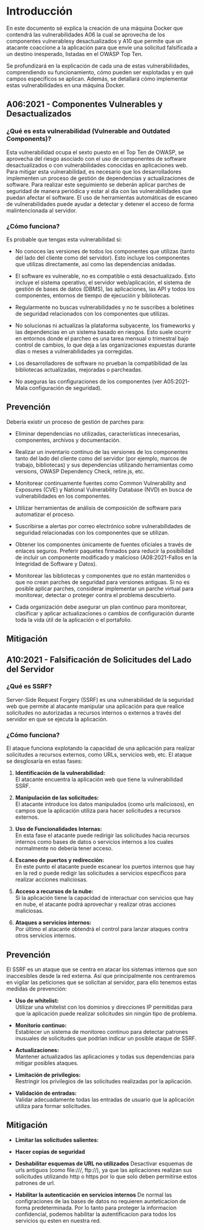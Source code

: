 # Introducción

En este documento sé explica la creación de una máquina Docker que contendrá las vulnerabilidades A06 la cual se aprovecha de los componentes vulnerablesy desactualizados y A10 que permite que un atacante coaccione a la aplicación para que envíe una solicitud falsificada a un destino inesperado, listadas en el OWASP Top Ten.

Se profundizará en la explicación de cada una de estas vulnerabilidades, comprendiendo su funcionamiento, cómo pueden ser explotadas y en qué campos específicos se aplican. Además, se detallará cómo implementar estas vulnerabilidades en una máquina Docker.


## A06:2021 - Componentes Vulnerables y Desactualizados

### ¿Qué es esta vulnerabilidad (Vulnerable and Outdated Components)?

Esta vulnerabilidad ocupa el sexto puesto en el Top Ten de OWASP, se aprovecha del riesgo asociado con el uso de componentes de software desactualizados o con vulnerabilidades conocidas en aplicaciones web. Para mitigar esta vulnerabilidad, es necesario que los desarrolladores implementen un proceso de gestión de dependencias y actualizaciones de software. Para realizar este seguimiento se deberán aplicar parches de seguridad de manera periódica y estar al día con las vulnerabilidades que puedan afectar el software. El uso de herramientas automáticas de escaneo de vulnerabilidades puede ayudar a detectar y detener el acceso de forma malintencionada al servidor.

### ¿Cómo funciona?

Es probable que tengas esta vulnerabilidad si:

 - No conoces las versiones de todos los componentes que utilizas (tanto del lado del cliente como del servidor). Esto incluye los componentes que utilizas directamente, así como las dependencias anidadas.

 - El software es vulnerable, no es compatible o está desactualizado. Esto incluye el sistema operativo, el servidor web/aplicación, el sistema de gestión de bases de datos (DBMS), las aplicaciones, las API y todos los componentes, entornos de tiempo de ejecución y bibliotecas.

 - Regularmente no buscas vulnerabilidades y no te suscribes a boletines de seguridad relacionados con los componentes que utilizas.

 - No solucionas ni actualizas la plataforma subyacente, los frameworks y las dependencias en un sistema basado en riesgos. Esto suele ocurrir en entornos donde el parcheo es una tarea mensual o trimestral bajo control de cambios, lo que deja a las organizaciones expuestas durante días o meses a vulnerabilidades ya corregidas.

 - Los desarrolladores de software no prueban la compatibilidad de las bibliotecas actualizadas, mejoradas o parcheadas.

 - No aseguras las configuraciones de los componentes (ver A05:2021-Mala configuración de seguridad).

## Prevención

Debería existir un proceso de gestión de parches para:

 - Eliminar dependencias no utilizadas, características innecesarias, componentes, archivos y documentación.

 - Realizar un inventario continuo de las versiones de los componentes tanto del lado del cliente como del servidor (por ejemplo, marcos de trabajo, bibliotecas) y sus dependencias utilizando herramientas como versions, OWASP Dependency Check, retire.js, etc.

 - Monitorear continuamente fuentes como Common Vulnerability and Exposures (CVE) y National Vulnerability Database (NVD) en busca de vulnerabilidades en los componentes.

 - Utilizar herramientas de análisis de composición de software para automatizar el proceso.

 - Suscribirse a alertas por correo electrónico sobre vulnerabilidades de seguridad relacionadas con los componentes que se utilizan.

 - Obtener los componentes únicamente de fuentes oficiales a través de enlaces seguros. Preferir paquetes firmados para reducir la posibilidad de incluir un componente modificado y malicioso (A08:2021-Fallos en la Integridad de Software y Datos).

 - Monitorear las bibliotecas y componentes que no están mantenidos o que no crean parches de seguridad para versiones antiguas. Si no es posible aplicar parches, considerar implementar un parche virtual para monitorear, detectar o proteger contra el problema descubierto.

 - Cada organización debe asegurar un plan continuo para monitorear, clasificar y aplicar actualizaciones o cambios de configuración durante toda la vida útil de la aplicación o el portafolio.


## Mitigación




## A10:2021 - Falsificación de Solicitudes del Lado del Servidor

### ¿Qué es SSRF?

Server-Side Request Forgery (SSRF) es una vulnerabilidad de la seguridad web que permite al atacante manipular una aplicación para que realice solicitudes no autorizadas a recursos internos o externos a través del servidor en que se ejecuta la aplicación.

### ¿Cómo funciona?

El ataque funciona explotando la capacidad de una aplicación para realizar solicitudes a recursos externos, como URLs, servicios web, etc. El ataque se desglosaría en estas fases:

1. **Identificación de la vulnerabilidad:** <br>
El atacante encuentra la aplicación web que tiene la vulnerabilidad SSRF.
   
2. **Manipulación de las solicitudes:** <br>
El atacante introduce los datos manipulados (como urls maliciosos), en campos que la aplicación utiliza para hacer solicitudes a recursos externos.

3. **Uso de Funcionalidades Internas:** <br>
En esta fase el atacante puede redirigir las solicitudes hacia recursos internos como bases de datos o servicios internos a los cuales normalmente no debería tener acceso. 

4. **Escaneo de puertos y redirección:** <br>
En este punto el atacante puede escanear los puertos internos que hay en la red o puede redigir las solicitudes a servicios especificos para realizar acciones maliciosas.

5. **Acceso a recursos de la nube:** <br>
Si la aplicación tiene la capacidad de interactuar con servicios que hay en nube, el atacante podrá aprovechar y realizar otras acciones maliciosas.

6. **Ataques a servicios internos:** <br>
Por último el atacante obtendrá el control para lanzar ataques contra otros servicios internos.

## Prevención
El SSRF es un ataque que se centra en atacar los sistemas internos que son inaccesibles desde la red externa. Así que principalmente nos centraremos en vigilar las peticiones que se solicitan al servidor, para ello tenemos estas medidas de prevención: 

- **Uso de whitelist:** <br>
Utilizar una whitelist con los dominios y direcciones IP permitidas para que la aplicación puede realizar solicitudes sin ningún tipo de problema.

- **Monitorio continuo:** <br>
Establecer un sistema de monitoreo continuo para detectar patrones inusuales de solicitudes que podrían indicar un posible ataque de SSRF.

- **Actualizaciones:** <br>
Mantener actualizados las aplicaciones y todas sus dependencias para mitigar posibles ataques.

- **Limitación de privilegios:** <br>
Restringir los privilegios de las solicitudes realizadas por la aplicación.

- **Validación de entradas:** <br>
Validar adecuadamente todas las entradas de usuario que la aplicación utiliza para formar solicitudes. 


## Mitigación

- **Limitar las solicitudes salientes:** <br>

- **Hacer copias de seguridad** <br>

- **Deshabilitar esquemas de URL no utilizados**
Desactivar esquemas de urls antiguos (como file:///, ftp://), ya que las aplicaciones realizan sus solicitudes utilizando http o https por lo que solo deben permitirse estos patrones de url.

- **Habilitar la autenticación en servicios internos**
De normal las configraciones de las bases de datos no requieren aunteticacion de forma predeterminada. Por lo tanto para proteger la informacion confidencial, podemos habilitar la autentificacion para todos los servicios qu esten en nuestra red.
